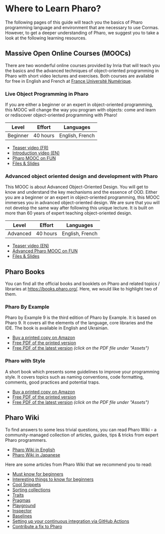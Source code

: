 # Where to Learn Pharo?

The following pages of this guide will teach you the basics of Pharo programming language and environment that are necessary to use Cormas.
However, to get a deeper understanding of Pharo, we suggest you to take a look at the following learning resources.

## Massive Open Online Courses (MOOCs)

There are two wonderful online courses provided by Inria that will teach you the basics and the advanced techniques of object-oriented programming in Pharo with short video lectures and exercises. Both courses are available for free in English and French at [France Université Numérique](https://www.fun-mooc.fr). 

### Live Object Programming in Pharo

If you are either a beginner or an expert in object-oriented programming, this MOOC will change the way you program with objects: come and learn or rediscover object-oriented programming with Pharo!

| Level | Effort | Languages |
|---|---|---|
| Beginner | 40 hours | English, French |

- [Teaser video (FR)](https://youtu.be/rI_-gadMvnE)
- [Introduction video (EN)](https://youtu.be/JUKIjdjGjBU)
- [Pharo MOOC on FUN](https://www.fun-mooc.fr/en/courses/live-object-programming-pharo/)
- [Files & Slides](https://mooc.pharo.org/)

### Advanced object oriented design and development with Pharo

This MOOC is about Advanced Object-Oriented Design. You will get to know and understand the key mechanisms and the essence of OOD. Either you are a beginner or an expert in object-oriented programming, this MOOC immerses you in advanced object-oriented design. We are sure that you will not develop the same way after following this unique lecture. It is built on more than 60 years of expert teaching object-oriented design.

| Level | Effort | Languages |
|---|---|---|
| Advanced | 40 hours | English, French |

- [Teaser video (EN)](https://youtu.be/3A6tLsf4-q0)
- [Advanced Pharo MOOC on FUN](https://www.fun-mooc.fr/en/courses/advanced-object-oriented-design-and-development-with-pharo/)
- [Files & Slides](https://advanced-design-mooc.pharo.org/)

## Pharo Books

You can find all the official books and booklets on Pharo and related topics / libraries at https://books.pharo.org/. Here, we would like to highlight two of them.

### Pharo By Example

Pharo by Example 9 is the third edition of Pharo by Example. It is based on Pharo 9. It covers all the elements of the language, core libraries and the IDE. The book is available in English and Ukrainian.

- [Buy a printed copy on Amazon](https://www.amazon.fr/dp/2322394106/)
- [Free PDF of the printed version](https://books.pharo.org/pharo-by-example9/)
- [Free PDF of the latest version](https://github.com/SquareBracketAssociates/NewPharoByExample9/releases/tag/latest) _(click on the PDF file under "Assets")_

### Pharo with Style

A short book which presents some guidelines to improve your programming style. It covers topics such as naming conventions, code formatting, comments, good practices and potential traps.

- [Buy a printed copy on Amazon](https://www.amazon.fr/dp/232218201X/)
- [Free PDF of the printed version](https://books.pharo.org/booklet-WithStyle/)
- [Free PDF of the latest version](https://github.com/SquareBracketAssociates/Booklet-PharoWithStyle/releases/tag/latest) _(click on the PDF file under "Assets")_

## Pharo Wiki

To find answers to some less trivial questions, you can read Pharo Wiki - a community-managed collection of articles, guides, tips & tricks from expert Pharo programmers.

- [Pharo Wiki in English](https://github.com/pharo-open-documentation/pharo-wiki)
- [Pharo Wiki in Japanese](https://github.com/pharo-open-documentation/pharo-wiki-jp)

Here are some articles from Pharo Wiki that we recommend you to read:

- [Must know for beginners](https://github.com/pharo-open-documentation/pharo-wiki/blob/master/General/MustKnowForBeginners.md)
- [Interesting things to know for beginners](https://github.com/pharo-open-documentation/pharo-wiki/blob/master/General/InterestingsToKnowForBeginners.md)
- [Cool Snippets](https://github.com/pharo-open-documentation/pharo-wiki/blob/master/General/CoolSnippets.md)
- [Sorting collections](https://github.com/pharo-open-documentation/pharo-wiki/blob/master/General/SortingCollections.md)
- [Traits](https://github.com/pharo-open-documentation/pharo-wiki/blob/master/General/Traits.md)
- [Pragmas](https://github.com/pharo-open-documentation/pharo-wiki/blob/master/General/Pragmas.md)
- [Playground](https://github.com/pharo-open-documentation/pharo-wiki/blob/master/General/Playground.md)
- [Inspector](https://github.com/pharo-open-documentation/pharo-wiki/blob/master/General/Inspector.md)
- [Baselines](https://github.com/pharo-open-documentation/pharo-wiki/blob/master/General/Baselines.md)
- [Setting up your continuous integration via GitHub Actions](https://github.com/pharo-open-documentation/pharo-wiki/blob/master/General/GithubActions.md)
- [Contribute a fix to Pharo](https://github.com/pharo-project/pharo/wiki/Contribute-a-fix-to-Pharo)